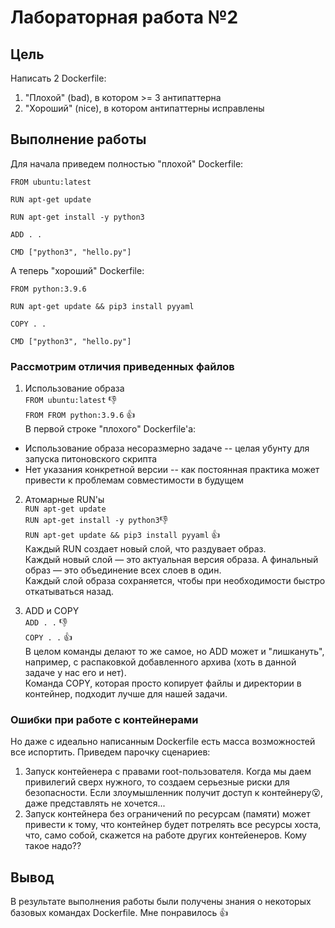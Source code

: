 # Лабораторная работа №2

## Цель

Написать 2 Dockerfile:
1. "Плохой" (bad), в котором >= 3 антипаттерна
2. "Хороший" (nice), в котором антипаттерны исправлены

## Выполнение работы

Для начала приведем полностью "плохой" Dockerfile:
```
FROM ubuntu:latest

RUN apt-get update

RUN apt-get install -y python3 
        
ADD . .

CMD ["python3", "hello.py"]
```

А теперь "хороший" Dockerfile:
```
FROM python:3.9.6

RUN apt-get update && pip3 install pyyaml

COPY . .

CMD ["python3", "hello.py"]
```
### Рассмотрим отличия приведенных файлов

1. Использование образа<br>
`FROM ubuntu:latest` 👎<br>
`FROM FROM python:3.9.6` 👍<br>
В первой строке "плохого" Dockerfile'а:<br>
* Использование образа несоразмерно задаче -- целая убунту для запуска питоновского скрипта
* Нет указания конкретной версии -- как постоянная практика может привести к проблемам совместимости в будущем

2. Атомарные RUN'ы<br>
`RUN apt-get update` <br>
`RUN apt-get install -y python3`👎<br>
`RUN apt-get update && pip3 install pyyaml` 👍<br>
Каждый RUN создает новый слой, что раздувает образ.<br>
Каждый новый слой — это актуальная версия образа. А финальный образ — это объединение всех слоев в один.<br>
Каждый слой образа сохраняется, чтобы при необходимости быстро откатываться назад.

4. ADD и COPY<br>
`ADD . .` 👎<br>
`COPY . .` 👍<br>
В целом команды делают то же самое, но ADD может и "лишкануть", например, с распаковкой добавленного архива (хоть в данной задаче у нас его и нет).<br>
Команда COPY, которая просто копирует файлы и директории в контейнер, подходит лучше для нашей задачи.

### Ошибки при работе с контейнерами
Но даже с идеально написанным Dockerfile есть масса возможностей все испортить. Приведем парочку сценариев:
1. Запуск контейенера с правами root-пользователя. Когда мы даем привилегий сверх нужного, то создаем серьезные риски для безопасности. Если злоумышленник получит доступ к контейнеру😮, даже представлять не хочется...
2. Запуск контейнера без ограничений по ресурсам (памяти) может привести к тому, что контейнер будет потрелять все ресурсы хоста, что, само собой, скажется на работе других контейенеров. Кому такое надо??

## Вывод

В результате выполнения работы были получены знания о некоторых базовых командах Dockerfile. Мне понравилось 👍
